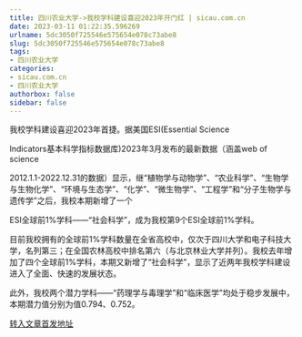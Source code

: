 ```yaml
---
title: 四川农业大学->我校学科建设喜迎2023年开门红 | sicau.com.cn
date: 2023-03-11 01:22:35.596269
urlname: 5dc3050f725546e575654e078c73abe8
slug: 5dc3050f725546e575654e078c73abe8
tags: 
- 四川农业大学
categories:
- sicau.com.cn
- 四川农业大学
authorbox: false
sidebar: false
---
```

我校学科建设喜迎2023年首捷。据美国ESI(Essential Science

Indicators基本科学指标数据库)2023年3月发布的最新数据（涵盖web of science

2012.1.1-2022.12.31的数据）显示，继“植物学与动物学”、“农业科学”、“生物学与生物化学”、“环境与生态学”、“化学”、“微生物学”、“工程学”和“分子生物学与遗传学”之后，我校本期新增了一个
<!--more-->
ESI全球前1%学科——“社会科学”，成为我校第9个ESI全球前1%学科。  

目前我校拥有的全球前1%学科数量在全省高校中，仅次于四川大学和电子科技大学，名列第三；在全国农林高校中排名第六（与北京林业大学并列）。我校去年增加了四个全球前1%学科，本期又新增了“社会科学”，显示了近两年我校学科建设进入了全面、快速的发展状态。

此外，我校两个潜力学科——“药理学与毒理学”和“临床医学”均处于稳步发展中，本期潜力值分别为值0.794、0.752。



[转入文章首发地址](https://news.sicau.edu.cn/info/1135/71333.htm)